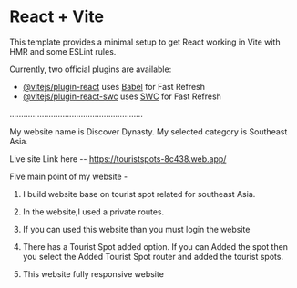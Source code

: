 # React + Vite

This template provides a minimal setup to get React working in Vite with HMR and some ESLint rules.

Currently, two official plugins are available:

- [@vitejs/plugin-react](https://github.com/vitejs/vite-plugin-react/blob/main/packages/plugin-react/README.md) uses [Babel](https://babeljs.io/) for Fast Refresh
- [@vitejs/plugin-react-swc](https://github.com/vitejs/vite-plugin-react-swc) uses [SWC](https://swc.rs/) for Fast Refresh





..........................................................

My website name is Discover Dynasty. My selected category is Southeast Asia. 

Live site Link here -- https://touristspots-8c438.web.app/


Five main point of my website -

1. I build website base on tourist spot related for southeast Asia.

2. In the website,I used a private routes.

3. If you can used this website than you must login the website

4. There has a Tourist Spot added option. If you can Added the spot then you select the Added Tourist Spot router and added the tourist spots.

5. This website fully responsive website